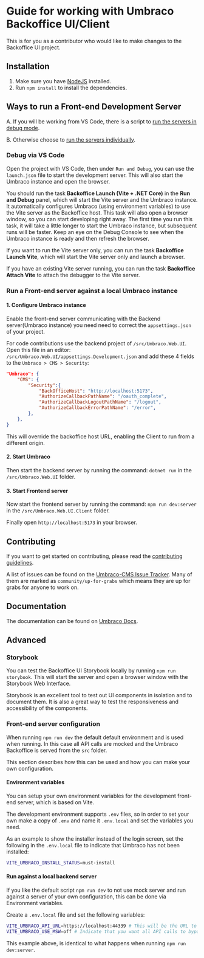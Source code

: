 # Guide for working with Umbraco Backoffice UI/Client

This is for you as a contributor who would like to make changes to the Backoffice UI project.

## Installation

1. Make sure you have [NodeJS](https://nodejs.org/en/download) installed.
2. Run `npm install` to install the dependencies.

## Ways to run a Front-end Development Server

A. If you will be working from VS Code, there is a script to [run the servers in debug mode](#debug-via-vs-code).

B. Otherwise choose to [run the servers individually](#run-a-front-end-server-against-a-local-umbraco-instance).

### Debug via VS Code

Open the project with VS Code, then under `Run and Debug`, you can use the `launch.json` file to start the development server. This will also start the Umbraco instance and open the browser.

You should run the task **Backoffice Launch (Vite + .NET Core)** in the **Run and Debug** panel, which will start the Vite server and the Umbraco instance. It automatically configures Umbraco (using environment variables) to use the Vite server as the Backoffice host. This task will also open a browser window, so you can start developing right away. The first time you run this task, it will take a little longer to start the Umbraco instance, but subsequent runs will be faster. Keep an eye on the Debug Console to see when the Umbraco instance is ready and then refresh the browser.

If you want to run the Vite server only, you can run the task **Backoffice Launch Vite**, which will start the Vite server only and launch a browser.

If you have an existing Vite server running, you can run the task **Backoffice Attach Vite** to attach the debugger to the Vite server.

### Run a Front-end server against a local Umbraco instance

#### 1. Configure Umbraco instance
Enable the front-end server communicating with the Backend server(Umbraco instance) you need need to correct the `appsettings.json` of your project.

For code contributions use the backend project of `/src/Umbraco.Web.UI`.
Open this file in an editor: `/src/Umbraco.Web.UI/appsettings.Development.json` and add these 4 fields to the `Umbraco > CMS > Security`:

```json
"Umbraco": {
	"CMS": {
		"Security":{
			"BackOfficeHost": "http://localhost:5173",
			"AuthorizeCallbackPathName": "/oauth_complete",
			"AuthorizeCallbackLogoutPathName": "/logout",
			"AuthorizeCallbackErrorPathName": "/error",
		},
	},
}
```

This will override the backoffice host URL, enabling the Client to run from a different origin.

#### 2. Start Umbraco
Then start the backend server by running the command: `dotnet run` in the `/src/Umbraco.Web.UI` folder.

#### 3. Start Frontend server
Now start the frontend server by running the command: `npm run dev:server` in the `/src/Umbraco.Web.UI.Client` folder.

Finally open `http://localhost:5173` in your browser.

## Contributing

If you want to get started on contributing, please read the [contributing guidelines](/.github/contributing-backoffice.md).

A list of issues can be found on the [Umbraco-CMS Issue Tracker](https://github.com/umbraco/Umbraco-CMS/issues). Many of them are marked as `community/up-for-grabs` which means they are up for grabs for anyone to work on.

## Documentation

The documentation can be found on [Umbraco Docs](https://docs.umbraco.com/umbraco-cms).

## Advanced

### Storybook

You can test the Backoffice UI Storybook locally by running `npm run storybook`. This will start the server and open a browser window with the Storybook Web Interface.

Storybook is an excellent tool to test out UI components in isolation and to document them. It is also a great way to test the responsiveness and accessibility of the components.

### Front-end server configuration

When running `npm run dev` the default default environment and is used when running. In this case all API calls are mocked and the Umbraco Backoffice is served from the `src` folder.

This section describes how this can be used and how you can make your own configuration.

#### Environment variables

You can setup your own environment variables for the development front-end server, which is based on Vite.

The development environment supports `.env` files, so in order to set your own make a copy
of `.env` and name it `.env.local` and set the variables you need.

As an example to show the installer instead of the login screen, set the following
in the `.env.local` file to indicate that Umbraco has not been installed:

```bash
VITE_UMBRACO_INSTALL_STATUS=must-install
```

#### Run against a local backend server

If you like the default script `npm run dev` to not use mock server and run against a server of your own configuration, this can be done via Environment variables.

Create a `.env.local` file and set the following variables:

```bash
VITE_UMBRACO_API_URL=https://localhost:44339 # This will be the URL to your Umbraco instance
VITE_UMBRACO_USE_MSW=off # Indicate that you want all API calls to bypass MSW (mock-service-worker)
```

This example above, is identical to what happens when running `npm run dev:server`.
